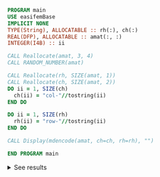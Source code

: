 ```fortran
PROGRAM main
USE easifemBase
IMPLICIT NONE
TYPE(String), ALLOCATABLE :: rh(:), ch(:)
REAL(DFP), ALLOCATABLE :: amat(:, :)
INTEGER(I4B) :: ii

CALL Reallocate(amat, 3, 4)
CALL RANDOM_NUMBER(amat)

CALL Reallocate(rh, SIZE(amat, 1))
CALL Reallocate(ch, SIZE(amat, 2))
DO ii = 1, SIZE(ch)
  ch(ii) = "col-"//tostring(ii)
END DO

DO ii = 1, SIZE(rh)
  rh(ii) = "row-"//tostring(ii)
END DO

CALL Display(mdencode(amat, ch=ch, rh=rh), "")

END PROGRAM main
```

<details>
<summary>See results</summary>
<div>

|       | col-1   | col-2   | col-3   | col-4       |
| ----- | ------- | ------- | ------- | ----------- |
| row-1 | 0.32706 | 0.66536 | 0.84993 | 0.11635     |
| row-2 | 0.57136 | 0.53878 | 0.87319 | 7.87399E-02 |
| row-3 | 0.85594 | 0.28422 | 0.46758 | 0.47219     |

</div>
</details>
